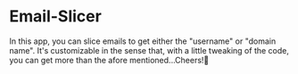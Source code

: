 # Email-Slicer
In this app, you can slice emails to get either the "username" or "domain name". It's customizable in the sense that, with a little tweaking of the code, you can get more than the afore mentioned...Cheers!🥂
